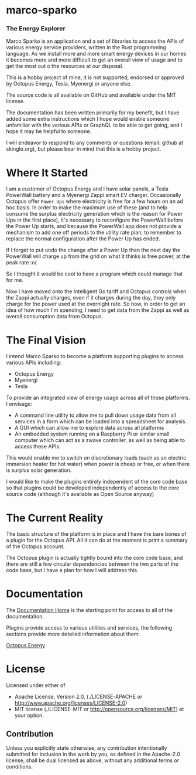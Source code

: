 # marco-sparko
### The Energy Explorer

Marco Sparko is an application and a set of libraries to access the APIs of various energy service providers, written in the Rust programming language. As we install more and more smart energy devices in our homes it becomes more and more difficult to get an overall view of usage and to get the most out o the resources at our disposal.

This is a hobby project of mine, it is not supported, endorsed or approved by Octopus Energy, Tesla, Myenergi or anyone else.

The source code is all available on GitHub and available under the MIT license.

The documentation has been written primarily for my benefit, but I have added some extra instructions which I hope would enable someone unfamiliar with the various APIs or GraphQL to be able to get going, and I hope it may be helpful to someone.

I will endeavor to respond to any comments or questions (email: github at skingle.org), but please bear in mind that this is a hobby project.

# Where It Started
I am a customer of Octopus Energy and I have solar panels, a Tesla PowerWall battery and a Myenergi Zappi smart EV charger. Occasionally Octopus offer `Power Ups` where electricity is free for a few hours on an ad hoc basis. In order to make the maximum use of these (and to help consume the surplus electricity generation which is the reason for Power Ups in the first place), it's necessary to reconfigure the PowerWall before the Power Up starts, and because the PowerWall app does not provide a mechanism to add one off periods to the utility rate plan, to remember to replace the normal configuration after the Power Up has ended.

If I forget to put undo the change after a Power Up then the next day the PowerWall will charge up from the grid on what it thinks is free power, at the peak rate :o(

So I thought it would be cool to have a program which could manage that for me.

Now I have moved onto the Intelligent Go tariff and Octopus controls when the Zappi actually charges, even if it charges during the day, they only charge for the power used at the overnight rate. So now, in order to get an idea of how much I'm spending, I need to get data from the Zappi as well as overall consumption data from Octopus.

# The Final Vision
I intend Marco Sparko to become a platform supporting plugins to access various APIs including:

* Octopus Energy
* Myenergi
* Tesla

To provide an integrated view of energy usage across all of those platforms. I envisage:

* A command line utility to allow me to pull down usage data from all services in a form which can be loaded into a spreadsheet for analysis.
* A GUI which can allow me to explore data across all platforms
* An embedded system running on a Raspberry Pi or similar small computer which can act as a zwave controller, as well as being able to access these APIs.

This would enable me to switch on discretionary loads (such as an electric immersion heater for hot water) when power is cheap or free, or when there is surplus solar generation.

I would like to make the plugins entirely independent of the core code base so that plugins could be developed independently of access to the core source code (although it's available as Open Source anyway)

# The Current Reality
The basic structure of the platform is in place and I have the bare bones of a plugin for the Octopus API. All it can do at the moment is print a summary of the Octopus account.

The Octopus plugin is actually tightly bound into the core code base, and there are still a few circular dependencies between the two parts of the code base, but I have a plan for how I will address this.

# Documentation
The [Documentation Home](docs/index.md) is the starting point for access to all of the documentation.

Plugins provide access to various utilities and services, the following sections provide more detailed information about them:


[Octopus Energy](https://github.com/bruceskingle/marco-sparko/blob/main/docs/octopus/index.md)

License
=======

Licensed under either of

* Apache License, Version 2.0,
  (./LICENSE-APACHE or http://www.apache.org/licenses/LICENSE-2.0)
* MIT license (./LICENSE-MIT or http://opensource.org/licenses/MIT)
  at your option.

Contribution
------------

Unless you explicitly state otherwise, any contribution intentionally
submitted for inclusion in the work by you, as defined in the Apache-2.0
license, shall be dual licensed as above, without any additional terms or
conditions.
